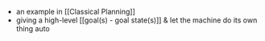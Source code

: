 - an example in [[Classical Planning]]
- giving a high-level [[goal(s) - goal state(s)]] & let the machine do its own thing auto